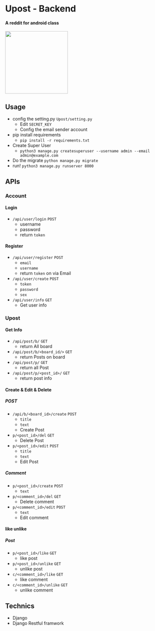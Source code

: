 # Upost - Backend
#### A reddit for android class
<img src="https://i.imgur.com/n9TDmEM.png" width="200"/>

## Usage
- config the setting.py `Upost/setting.py`
    - Edit `SECRET_KEY`
    - Config the email sender account
- pip install requirements 
    - `pip install -r requirements.txt`
- Create Super User
    - `python3 manage.py createsuperuser --username admin --email admin@example.com`
- Do the migrate `python manage.py migrate`
- run! `python3 manage.py runserver 8000`


## APIs
### Account
#### Login
- `/api/user/login` `POST`
    - username
    - password
    - return `token`
#### Register
- `/api/user/register` `POST`
    - `email`
    - `username`
    - return `token` on via Email
- `/api/user/create` `POST`
    - `token`
    - `password`
    - `sex`
- `/api/user/info` `GET`
    - Get user info

### Upost
#### Get Info
- `/api/post/b/` `GET`
    - return All board
- `/api/post/b/<board_id/>` `GET`
    - return Posts on board 
- `/api/post/p/` `GET`
    - return all Post
- `/api/post/p/<post_id>/` `GET`
    - return post info

#### Create & Edit & Delete
##### POST
- `/api/b/<board_id>/create` `POST`
    - `title`
    - `text`
    - Create Post
- `p/<post_id>/del` `GET`
    - Delete Post
- `p/<post_id>/edit` `POST`
    - `title`
    - `text`
    - Edit Post
##### Comment
- `p/<post_id>/create` `POST`
    - `text`
- `p/<comment_id>/del` `GET`
    - Delete comment
- `p/<comment_id>/edit` `POST`
    - `text`
    - Edit comment
#### like unlike 
##### Post
- `p/<post_id>/like`  `GET`
    - like post
- `p/<post_id>/unlike`  `GET`
    - unlike post
- `c/<comment_id>/like` `GET`
    - like comment
- `c/<comment_id>/unlike` `GET`
    - unlike comment

## Technics
- Django
- Django Restful framwork

